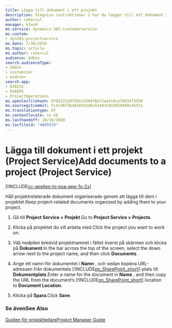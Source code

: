 ```yaml
---
title: Lägga till dokument i ett projekt
description: Stegvisa instruktioner i hur du lägger till ett dokument i ett projekt i Project Service
author: ruhercul
manager: kfend
ms.service: dynamics-365-customerservice
ms.custom:
- dyn365-projectservice
ms.date: 7/30/2018
ms.topic: article
ms.author: ruhercul
audience: Admin
search.audienceType:
- admin
- customizer
- enduser
search.app:
- D365CE
- D365PS
- ProjectOperations
ms.openlocfilehash: 8702222207301c530476bf2aafc6ce78d3475550
ms.sourcegitcommit: 5c4c9bf3ba018562d6cb3443c01d550489c415fa
ms.translationtype: HT
ms.contentlocale: sv-SE
ms.lasthandoff: 10/16/2020
ms.locfileid: "4085533"
---
```

# <a name="add-documents-to-a-project-project-service"></a><span data-ttu-id="f0a1b-103">Lägga till dokument i ett projekt (Project Service)</span><span class="sxs-lookup"><span data-stu-id="f0a1b-103">Add documents to a project (Project Service)</span></span>

[!INCLUDE[cc-applies-to-psa-app-1x-2x](../includes/cc-applies-to-psa-app-1x-2x.md)]

<span data-ttu-id="f0a1b-104">Håll projektrelaterade dokument organiserade genom att lägga till dem i projektet.</span><span class="sxs-lookup"><span data-stu-id="f0a1b-104">Keep project-related documents organized by adding them to your project.</span></span>  
  
1. <span data-ttu-id="f0a1b-105">Gå till **Project Service > Projekt**.</span><span class="sxs-lookup"><span data-stu-id="f0a1b-105">Go to **Project Service > Projects**.</span></span>  
  
2. <span data-ttu-id="f0a1b-106">Klicka på projektet du vill arbeta med.</span><span class="sxs-lookup"><span data-stu-id="f0a1b-106">Click the project you want to work on.</span></span>  
  
3. <span data-ttu-id="f0a1b-107">Välj nedpilen bredvid projektnamnet i fältet överst på skärmen och klicka på **Dokument**.</span><span class="sxs-lookup"><span data-stu-id="f0a1b-107">In the bar across the top of the screen, select the down arrow next to the project name, and then click **Documents**.</span></span>  
  
4. <span data-ttu-id="f0a1b-108">Ange ett namn för dokumentet i **Namn** , och sedan kopiera URL-adressen från dokumentets [!INCLUDE[pn_SharePoint_short](../includes/pn-sharepoint-short.md)]-plats till **Dokumentplats**.</span><span class="sxs-lookup"><span data-stu-id="f0a1b-108">Enter a name for the document in **Name** ,  and then copy the URL from the document’s [!INCLUDE[pn_SharePoint_short](../includes/pn-sharepoint-short.md)] location to **Document Location**.</span></span>  
  
5. <span data-ttu-id="f0a1b-109">Klicka på **Spara**.</span><span class="sxs-lookup"><span data-stu-id="f0a1b-109">Click **Save**.</span></span>  
  
### <a name="see-also"></a><span data-ttu-id="f0a1b-110">Se även</span><span class="sxs-lookup"><span data-stu-id="f0a1b-110">See Also</span></span>  
 [<span data-ttu-id="f0a1b-111">Guiden för projektledare</span><span class="sxs-lookup"><span data-stu-id="f0a1b-111">Project Manager Guide</span></span>](../psa/project-manager-guide.md)
